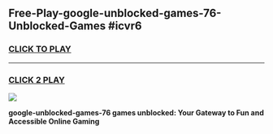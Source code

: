 
## Free-Play-google-unblocked-games-76-Unblocked-Games #icvr6
<h3>
<a href="https://news.freeplayer.one?title=google-unblocked-games-76&ref=8M">CLICK TO PLAY</a></h3>
<hr>

<h3>
<a href="https://news.freeplayer.one?title=google-unblocked-games-76&ref=8M">CLICK 2 PLAY</a>
  
</h3>

<a href="https://news.freeplayer.one?title=google-unblocked-games-76&ref=8M"><img src="https://clearcache.store/games.png"></a>


**google-unblocked-games-76 games unblocked: Your Gateway to Fun and Accessible Online Gaming**
